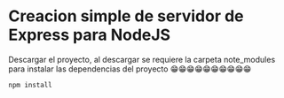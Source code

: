 # Creacion simple de servidor de Express para NodeJS

Descargar el proyecto, al descargar se requiere la carpeta note_modules para instalar las dependencias del proyecto
😁😁😁😁😁😁😁😁😁😁
```
npm install
```